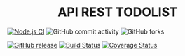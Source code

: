 <h1 align="center"> API REST TODOLIST </h1>


[![Node.js CI](https://github.com/ClaudioMartinH/4.1-Claudio-Martin/actions/workflows/main.yml/badge.svg)](https://github.com/ClaudioMartinH/4.1-Claudio-Martin/actions/workflows/main.yml)
![GitHub commit activity](https://img.shields.io/github/commit-activity/m/ClaudioMartinH/4.1-Claudio-Martin)
![GitHub forks](https://img.shields.io/github/forks/ClaudioMartinH/4.1-Claudio-Martin)

[![GitHub release](https://img.shields.io/github/release/ClaudioMartinH/4.1-Claudio-Martin.svg)](https://github.com/ClaudioMartinH/4.1-Claudio-Martin/releases)
[![Build Status](https://travis-ci.com/ClaudioMartinH/4.1-Claudio-Martin.svg?branch=master)](https://travis-ci.com/ClaudioMartinH/4.1-Claudio-Martin)
[![Coverage Status](https://coveralls.io/repos/github/ClaudioMartinH/4.1-Claudio-Martin/badge.svg?branch=master)](https://coveralls.io/github/ClaudioMartinH/4.1-Claudio-Martin?branch=master)
